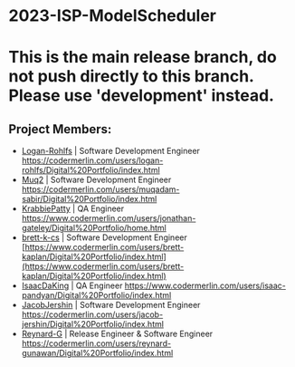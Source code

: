 # 2023-ISP-ModelScheduler
# This is the main release branch, do not push directly to this branch. Please use 'development' instead.

## Project Members:
* [Logan-Rohlfs](https://github.com/Logan-Rohlfs) | Software Development Engineer
https://codermerlin.com/users/logan-rohlfs/Digital%20Portfolio/index.html
* [Muq2](https://github.com/Muq2) | Software Development Engineer https://codermerlin.com/users/muqadam-sabir/Digital%20Portfolio/index.html
* [KrabbiePatty](https://github.com/KrabbiePatty) | QA Engineer
https://www.codermerlin.com/users/jonathan-gateley/Digital%20Portfolio/home.html
* [brett-k-cs](https://github.com/brett-k-cs) | Software Development Engineer
[https://www.codermerlin.com/users/brett-kaplan/Digital%20Portfolio/index.html](https://www.codermerlin.com/users/brett-kaplan/Digital%20Portfolio/index.html)
* [IsaacDaKing](https://github.com/IsaacDaKing) | QA Engineer
https://www.codermerlin.com/users/isaac-pandyan/Digital%20Portfolio/index.html
* [JacobJershin](https://github.com/JacobJershin) | Software Development Engineer https://codermerlin.com/users/jacob-jershin/Digital%20Portfolio/index.html
* [Reynard-G](https://github.com/Reynard-G) | Release Engineer & Software Engineer https://codermerlin.com/users/reynard-gunawan/Digital%20Portfolio/index.html

